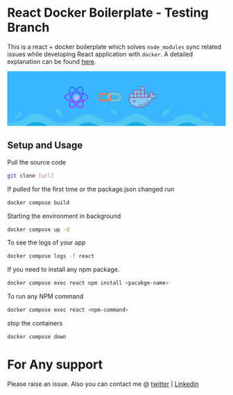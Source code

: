 # React Docker Boilerplate - Testing Branch
This is a react + docker boilerplate which solves `node_modules` sync related issues while developing React application with `docker`. A detailed explanation can be found [here](https://medium.com/@sudiptob2/properly-setting-up-react-development-environment-using-docker-a2de46464d0b).

![banner](.temp/banner.png)

## Setup and Usage

Pull the source code

```bash
git clone [url]
```

If pulled for the first time or the package.json changed run

```bash 
docker compose build
```

Starting the environment in background
```bash
docker compose up -d
```

To see the logs of your app

```bash
docker compose logs -f react
```

If you need to install any npm package.

```bash
docker compose exec react npm install <pacakge-name>
```
To run any NPM command

```bash
docker compose exec react <npm-command>
```

stop the containers

```bash
docker compose down
```

# For Any support
Please raise an issue.  Also you can contact me @ [twitter](https://twitter.com/sudiptob2) | [Linkedin](https://www.linkedin.com/in/sudiptob2/)
